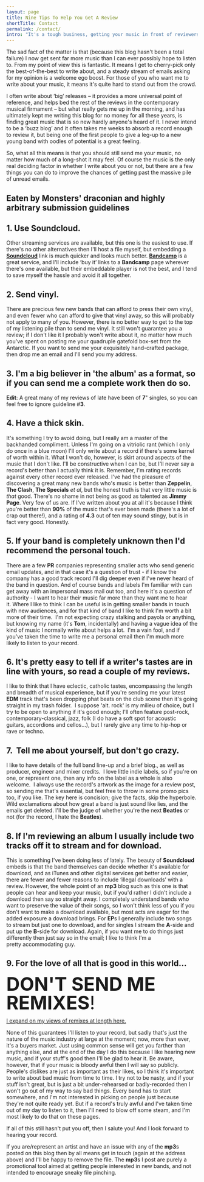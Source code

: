```yaml
---
layout: page
title: Nine Tips To Help You Get A Review
shortTitle: Contact
permalink: /contact/
intro: "It's a tough business, getting your music in front of reviewers. I know, I've tried it myself and had both good and bad responses and, inevitably, far more cases of no-response-at-all than either of the former."
---
```


The sad fact of the matter is that (because this blog hasn't been a total failure) I now get sent far more music than I can ever possibly hope to listen to. From my point of view this is fantastic. It means I get to cherry-pick only the best-of-the-best to write about, and a steady stream of emails asking for my opinion is a welcome ego boost. For those of you who want me to write about your music, it means it's quite hard to stand out from the crowd.

I often write about ‘big’ releases – it provides a more universal point of reference, and helps bed the rest of the reviews in the contemporary musical firmament – but what really gets me up in the morning, and has ultimately kept me writing this blog for no money for all these years, is finding great music that is so new hardly anyone's heard of it. I never intend to be a ‘buzz blog’ and it often takes me weeks to absorb a record enough to review it, but being one of the first people to give a leg-up to a new young band with oodles of potential is a great feeling.

So, what all this means is that you should still send me your music, no matter how much of a long-shot it may feel. Of course the music is the only real deciding factor in whether I write about you or not, but there are a few things you can do to improve the chances of getting past the massive pile of unread emails.

## Eaten by Monsters' draconian and highly arbitrary submission guidelines

## 1. Use Soundcloud.

Other streaming services are available, but this one is the easiest to use. If there's no other alternatives then I'll host a file myself, but embedding a [**Soundcloud**](https://soundcloud.com/) link is much quicker and looks much better. [**Bandcamp**](https://bandcamp.com/) is a great service, and I'll include ‘buy it’ links to a **Bandcamp** page wherever there's one available, but their embeddable player is not the best, and I tend to save myself the hassle and avoid it all together.

## 2. Send vinyl.

There are precious few new bands that can afford to press their own vinyl, and even fewer who can afford to give that vinyl away, so this will probably not apply to many of you. However, there is no better way to get to the top of my listening pile than to send me vinyl. It still won't guarantee you a review; if I don't like it I probably won't write about it, no matter how much you've spent on posting me your quadruple gatefold box-set from the Antarctic. If you want to send me your exquisitely hand-crafted package, then drop me an email and I'll send you my address.


## 3. I'm a big believer in 'the album' as a format, so if you can send me a complete work then do so.

**Edit**: A great many of my reviews of late have been of **7**" singles, so you can feel free to ignore guideline #**3**.


## 4. Have a thick skin.

It's something I try to avoid doing, but I really am a master of the backhanded compliment. Unless I'm going on a vitriolic rant (which I only do once in a blue moon) I'll only write about a record if there's some kernel of worth within it. What I won't do, however, is skirt around aspects of the music that I don't like. I'll be constructive when I can be, but I'll never say a record's better than I actually think it is. Remember, I'm rating records against every other record ever released. I've had the pleasure of discovering a great many new bands who's music is better than **Zeppelin**, **The Clash**, **The Specials** *et al*, but the honest truth is that very little music is *that* good. There's no shame in not being as good as talented as **Jimmy Page**. Very few of us are. If I've written about you at all it's because I think you're better than **90%** of the music that's ever been made (there's a lot of crap out there!), and a rating of **4.3** out of ten may sound stingy, but is in fact very good. Honestly.

## 5. If your band is completely unknown then I'd recommend the personal touch.

There are a few **PR** companies representing smaller acts who send generic email updates, and in that case it's a question of trust - if I know the company has a good track record I'll dig deeper even if I've never heard of the band in question. And of course bands and labels I'm familiar with can get away with an impersonal mass mail out too, and here it's a question of authority - I want to hear their music far more than they want me to hear it. Where I like to think I can be useful is in getting smaller bands in touch with new audiences, and for that kind of band I like to think I'm worth a bit more of their time.  I'm not expecting crazy stalking and payola or anything, but knowing my name (it's **Tom**, incidentally) and having a vague idea of the kind of music I normally write about helps a lot.  I'm a vain fool, and if you've taken the time to write me a personal email then I'm much more likely to listen to your record.

## 6. It's pretty easy to tell if a writer's tastes are in line with yours, so read a couple of my reviews.

I like to think that I have eclectic, catholic tastes, encompassing the length and breadth of musical experience, but if you're sending me your latest **EDM** track that's been dropping phat beats on the club scene then it's going straight in my trash folder.  I suppose 'alt. rock' is my milieu of choice, but I try to be open to anything if it's good enough; I'll often feature post-rock, contemporary-classical, jazz, folk (I do have a soft spot for acoustic guitars, accordions and cellos...), but I rarely give any time to hip-hop or rave or techno.

## 7.  Tell me about yourself, but don't go crazy.

I like to have details of the full band line-up and a brief biog., as well as producer, engineer and mixer credits.  I love little indie labels, so if you're on one, or represent one, then any info on the label as a whole is also welcome.  I always use the record's artwork as the image for a review post, so sending me that's essential, but feel free to throw in some promo pics too, if you like.
The key here is concision; give the facts, skip the hyperbole. Wild exclamations about how great a band is just sound like lies, and the emails get deleted. I'll be the judge of whether you're the next **Beatles** or not (for the record, I hate the **Beatles**).

## 8. If I'm reviewing an album I usually include two tracks off it to stream and for download.

This is something I've been doing less of lately. The beauty of **Soundcloud** embeds is that the band themselves can decide whether it's available for download, and as iTunes and other digital services get better and easier, there are fewer and fewer reasons to include ‘illegal downloads’ with a review. However, the whole point of an **mp3** blog such as this one is that people can hear and keep your music, but if you'd rather I didn't include a download then say so straight away. I completely understand bands who want to preserve the value of their songs, so I won't think less of you if you don't want to make a download available, but most acts are eager for the added exposure a download brings. For **EP**s I generally include two songs to stream but just one to download, and for singles I stream the **A**-side and put up the **B**-side for download. Again, if you want me to do things just differently then just say so in the email; I like to think I'm a pretty accommodating guy.

## 9. For the love of all that is good in this world…
<span style="font-size: 3.5em; line-height: 1em;">**DON'T SEND ME REMIXES**!</span>

[I expand on my views of remixes at length here.](/remixes-eurgh/)

None of this guarantees I'll listen to your record, but sadly that's just the nature of the music industry at large at the moment; now, more than ever, it's a buyers market. Just using common sense will get you farther than anything else, and at the end of the day I do this because I like hearing new music, and if your stuff's good then I'll be glad to hear it. Be aware, however, that if your music is bloody awful then I will say so publicly. People's dislikes are just as important as their likes, so I think it's important to write about bad music from time to time. I try not to be nasty, and if your stuff isn't great, but is just a bit under-rehearsed or badly-recorded then I won't go out of my way to say bad things. Every band has to start somewhere, and I'm not interested in picking on people just because they're not quite ready yet. But if a record's truly awful and I've taken time out of my day to listen to it, then I'll need to blow off some steam, and I'm most likely to do that on these pages.

If all of this still hasn't put you off, then I salute you! And I look forward to hearing your record.

<script type="text/javascript" language="JavaScript">// <![CDATA[
var username = "tom";
var hostname = "eatenbymonsters.com";
var linktext = username + "@" + hostname ;
document.write("<a href='" + "mail" + "to:" + linktext + "'>" + linktext + "</a>");
// ]]></script>

If you are/represent an artist and have an issue with any of the **mp3**s posted on this blog then by all means get in touch (again at the address above) and I'll be happy to remove the file. The **mp3**s I post are purely a promotional tool aimed at getting people interested in new bands, and not intended to encourage sneaky file pinching.
